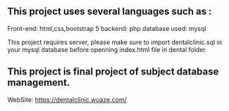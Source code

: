 **This project uses several languages such as :**
---
  Front-end: html,css,bootstrap 5
  backend: php
  database used: mysql

This project requires server, please make sure to import dentalclinic.sql in your mysql database before openning index.html file in dental folder.

This project is final project of subject database management.  
---
WebSite: https://dentalclinic.wuaze.com/


